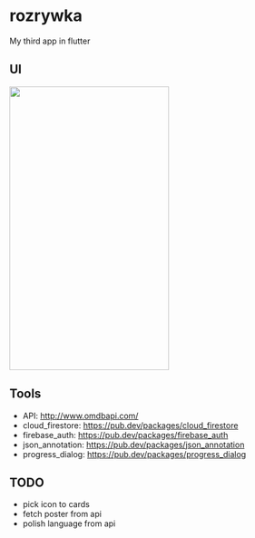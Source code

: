 # rozrywka

My third app in flutter
## UI
<img src="https://github.com/Filiponesco/rozrywka/blob/master/docs/GIF-200521_023759.gif" width="281" height="500"/>

## Tools
- API: http://www.omdbapi.com/
- cloud_firestore: https://pub.dev/packages/cloud_firestore
- firebase_auth: https://pub.dev/packages/firebase_auth
- json_annotation: https://pub.dev/packages/json_annotation
- progress_dialog: https://pub.dev/packages/progress_dialog

## TODO
- pick icon to cards
- fetch poster from api
- polish language from api
